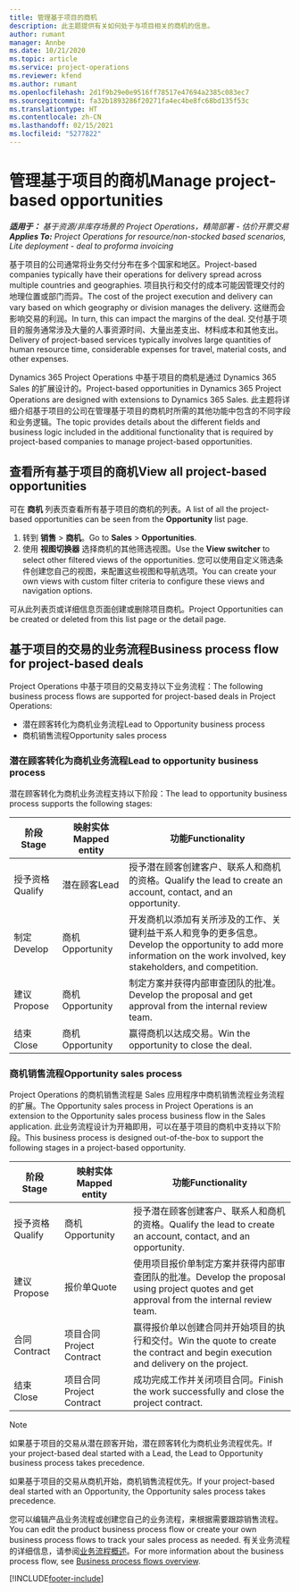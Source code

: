 ```yaml
---
title: 管理基于项目的商机
description: 此主题提供有关如何处于与项目相关的商机的信息。
author: rumant
manager: Annbe
ms.date: 10/21/2020
ms.topic: article
ms.service: project-operations
ms.reviewer: kfend
ms.author: rumant
ms.openlocfilehash: 2d1f9b29e0e9516ff78517e47694a2385c083ec7
ms.sourcegitcommit: fa32b1893286f20271fa4ec4be8fc68bd135f53c
ms.translationtype: HT
ms.contentlocale: zh-CN
ms.lasthandoff: 02/15/2021
ms.locfileid: "5277822"
---
```

# <a name="manage-project-based-opportunities"></a><span data-ttu-id="a387c-103">管理基于项目的商机</span><span class="sxs-lookup"><span data-stu-id="a387c-103">Manage project-based opportunities</span></span>

<span data-ttu-id="a387c-104">_**适用于：** 基于资源/非库存场景的 Project Operations，精简部署 - 估价开票交易_</span><span class="sxs-lookup"><span data-stu-id="a387c-104">_**Applies To:** Project Operations for resource/non-stocked based scenarios, Lite deployment - deal to proforma invoicing_</span></span>

<span data-ttu-id="a387c-105">基于项目的公司通常将业务交付分布在多个国家和地区。</span><span class="sxs-lookup"><span data-stu-id="a387c-105">Project-based companies typically have their operations for delivery spread across multiple countries and geographies.</span></span> <span data-ttu-id="a387c-106">项目执行和交付的成本可能因管理交付的地理位置或部门而异。</span><span class="sxs-lookup"><span data-stu-id="a387c-106">The cost of the project execution and delivery can vary  based on which geography or division manages the delivery.</span></span> <span data-ttu-id="a387c-107">这继而会影响交易的利润。</span><span class="sxs-lookup"><span data-stu-id="a387c-107">In turn, this can impact the margins of the deal.</span></span> <span data-ttu-id="a387c-108">交付基于项目的服务通常涉及大量的人事资源时间、大量出差支出、材料成本和其他支出。</span><span class="sxs-lookup"><span data-stu-id="a387c-108">Delivery of project-based services typically involves large quantities of human resource time, considerable expenses for travel, material costs, and other expenses.</span></span>

<span data-ttu-id="a387c-109">Dynamics 365 Project Operations 中基于项目的商机是通过 Dynamics 365 Sales 的扩展设计的。</span><span class="sxs-lookup"><span data-stu-id="a387c-109">Project-based opportunities in Dynamics 365 Project Operations are designed with extensions to Dynamics 365 Sales.</span></span> <span data-ttu-id="a387c-110">此主题将详细介绍基于项目的公司在管理基于项目的商机时所需的其他功能中包含的不同字段和业务逻辑。</span><span class="sxs-lookup"><span data-stu-id="a387c-110">The topic provides details about the different fields and business logic included in the additional functionality that is required by project-based companies to manage project-based opportunities.</span></span>

## <a name="view-all-project-based-opportunities"></a><span data-ttu-id="a387c-111">查看所有基于项目的商机</span><span class="sxs-lookup"><span data-stu-id="a387c-111">View all project-based opportunities</span></span>

<span data-ttu-id="a387c-112">可在 **商机** 列表页查看所有基于项目的商机的列表。</span><span class="sxs-lookup"><span data-stu-id="a387c-112">A list of all the project-based opportunities can be seen from the **Opportunity** list page.</span></span> 

1. <span data-ttu-id="a387c-113">转到 **销售** > **商机**。</span><span class="sxs-lookup"><span data-stu-id="a387c-113">Go to **Sales** > **Opportunities**.</span></span>
2. <span data-ttu-id="a387c-114">使用 **视图切换器** 选择商机的其他筛选视图。</span><span class="sxs-lookup"><span data-stu-id="a387c-114">Use the **View switcher** to select other filtered views of the opportunities.</span></span> <span data-ttu-id="a387c-115">您可以使用自定义筛选条件创建您自己的视图，来配置这些视图和导航选项。</span><span class="sxs-lookup"><span data-stu-id="a387c-115">You can create your own views with custom filter criteria to configure these views and navigation options.</span></span>

<span data-ttu-id="a387c-116">可从此列表页或详细信息页面创建或删除项目商机。</span><span class="sxs-lookup"><span data-stu-id="a387c-116">Project Opportunities can be created or deleted from this list page or the detail page.</span></span>

## <a name="business-process-flow-for-project-based-deals"></a><span data-ttu-id="a387c-117">基于项目的交易的业务流程</span><span class="sxs-lookup"><span data-stu-id="a387c-117">Business process flow for project-based deals</span></span>

<span data-ttu-id="a387c-118">Project Operations 中基于项目的交易支持以下业务流程：</span><span class="sxs-lookup"><span data-stu-id="a387c-118">The following business process flows are supported for project-based deals in Project Operations:</span></span>

- <span data-ttu-id="a387c-119">潜在顾客转化为商机业务流程</span><span class="sxs-lookup"><span data-stu-id="a387c-119">Lead to Opportunity business process</span></span>
- <span data-ttu-id="a387c-120">商机销售流程</span><span class="sxs-lookup"><span data-stu-id="a387c-120">Opportunity sales process</span></span>

### <a name="lead-to-opportunity-business-process"></a><span data-ttu-id="a387c-121">潜在顾客转化为商机业务流程</span><span class="sxs-lookup"><span data-stu-id="a387c-121">Lead to opportunity business process</span></span> 
<span data-ttu-id="a387c-122">潜在顾客转化为商机业务流程支持以下阶段：</span><span class="sxs-lookup"><span data-stu-id="a387c-122">The lead to opportunity business process supports the following stages:</span></span>

| <span data-ttu-id="a387c-123">阶段</span><span class="sxs-lookup"><span data-stu-id="a387c-123">Stage</span></span> | <span data-ttu-id="a387c-124">映射实体</span><span class="sxs-lookup"><span data-stu-id="a387c-124">Mapped entity</span></span> | <span data-ttu-id="a387c-125">功能</span><span class="sxs-lookup"><span data-stu-id="a387c-125">Functionality</span></span> |
| --- | --- | --- |
| <span data-ttu-id="a387c-126">授予资格</span><span class="sxs-lookup"><span data-stu-id="a387c-126">Qualify</span></span> | <span data-ttu-id="a387c-127">潜在顾客</span><span class="sxs-lookup"><span data-stu-id="a387c-127">Lead</span></span> | <span data-ttu-id="a387c-128">授予潜在顾客创建客户、联系人和商机的资格。</span><span class="sxs-lookup"><span data-stu-id="a387c-128">Qualify the lead to create an account, contact, and an opportunity.</span></span> |
| <span data-ttu-id="a387c-129">制定</span><span class="sxs-lookup"><span data-stu-id="a387c-129">Develop</span></span> | <span data-ttu-id="a387c-130">商机​​</span><span class="sxs-lookup"><span data-stu-id="a387c-130">Opportunity</span></span> | <span data-ttu-id="a387c-131">开发商机以添加有关所涉及的工作、关键利益干系人和竞争的更多信息。</span><span class="sxs-lookup"><span data-stu-id="a387c-131">Develop the opportunity to add more information on the work involved, key stakeholders, and competition.</span></span> |
| <span data-ttu-id="a387c-132">建议</span><span class="sxs-lookup"><span data-stu-id="a387c-132">Propose</span></span> | <span data-ttu-id="a387c-133">商机​​</span><span class="sxs-lookup"><span data-stu-id="a387c-133">Opportunity</span></span> | <span data-ttu-id="a387c-134">制定方案并获得内部审查团队的批准。</span><span class="sxs-lookup"><span data-stu-id="a387c-134">Develop the proposal and get approval from the internal review team.</span></span> |
| <span data-ttu-id="a387c-135">结束</span><span class="sxs-lookup"><span data-stu-id="a387c-135">Close</span></span> | <span data-ttu-id="a387c-136">商机​​</span><span class="sxs-lookup"><span data-stu-id="a387c-136">Opportunity</span></span> | <span data-ttu-id="a387c-137">赢得商机以达成交易。</span><span class="sxs-lookup"><span data-stu-id="a387c-137">Win the opportunity to close the deal.</span></span> |

### <a name="opportunity-sales-process"></a><span data-ttu-id="a387c-138">商机销售流程</span><span class="sxs-lookup"><span data-stu-id="a387c-138">Opportunity sales process</span></span>
<span data-ttu-id="a387c-139">Project Operations 的商机销售流程是 Sales 应用程序中商机销售流程业务流程的扩展。</span><span class="sxs-lookup"><span data-stu-id="a387c-139">The Opportunity sales process in Project Operations is an extension to the Opportunity sales process business flow in the Sales application.</span></span> <span data-ttu-id="a387c-140">此业务流程设计为开箱即用，可以在基于项目的商机中支持以下阶段。</span><span class="sxs-lookup"><span data-stu-id="a387c-140">This business process is designed out-of-the-box to support the following stages in a project-based opportunity.</span></span>

| <span data-ttu-id="a387c-141">阶段</span><span class="sxs-lookup"><span data-stu-id="a387c-141">Stage</span></span> | <span data-ttu-id="a387c-142">映射实体</span><span class="sxs-lookup"><span data-stu-id="a387c-142">Mapped entity</span></span> | <span data-ttu-id="a387c-143">功能</span><span class="sxs-lookup"><span data-stu-id="a387c-143">Functionality</span></span> |
| --- | --- | --- |
| <span data-ttu-id="a387c-144">授予资格</span><span class="sxs-lookup"><span data-stu-id="a387c-144">Qualify</span></span> | <span data-ttu-id="a387c-145">商机​​</span><span class="sxs-lookup"><span data-stu-id="a387c-145">Opportunity</span></span> | <span data-ttu-id="a387c-146">授予潜在顾客创建客户、联系人和商机的资格。</span><span class="sxs-lookup"><span data-stu-id="a387c-146">Qualify the lead to create an account, contact, and an opportunity.</span></span> |
| <span data-ttu-id="a387c-147">建议</span><span class="sxs-lookup"><span data-stu-id="a387c-147">Propose</span></span> | <span data-ttu-id="a387c-148">报价单</span><span class="sxs-lookup"><span data-stu-id="a387c-148">Quote</span></span> | <span data-ttu-id="a387c-149">使用项目报价单制定方案并获得内部审查团队的批准。</span><span class="sxs-lookup"><span data-stu-id="a387c-149">Develop the proposal using project quotes and get approval from the internal review team.</span></span> |
| <span data-ttu-id="a387c-150">合同</span><span class="sxs-lookup"><span data-stu-id="a387c-150">Contract</span></span> | <span data-ttu-id="a387c-151">项目合同</span><span class="sxs-lookup"><span data-stu-id="a387c-151">Project Contract</span></span> | <span data-ttu-id="a387c-152">赢得报价单以创建合同并开始项目的执行和交付。</span><span class="sxs-lookup"><span data-stu-id="a387c-152">Win the quote to create the contract and begin execution and delivery on the project.</span></span> |
| <span data-ttu-id="a387c-153">结束</span><span class="sxs-lookup"><span data-stu-id="a387c-153">Close</span></span> | <span data-ttu-id="a387c-154">项目合同</span><span class="sxs-lookup"><span data-stu-id="a387c-154">Project Contract</span></span> | <span data-ttu-id="a387c-155">成功完成工作并关闭项目合同。</span><span class="sxs-lookup"><span data-stu-id="a387c-155">Finish the work successfully and close the project contract.</span></span> |

> [!NOTE]
> <span data-ttu-id="a387c-156">如果基于项目的交易从潜在顾客开始，潜在顾客转化为商机业务流程优先。</span><span class="sxs-lookup"><span data-stu-id="a387c-156">If your project-based deal started with a Lead, the Lead to Opportunity business process takes precedence.</span></span>
>
> <span data-ttu-id="a387c-157">如果基于项目的交易从商机开始，商机销售流程优先。</span><span class="sxs-lookup"><span data-stu-id="a387c-157">If your project-based deal started with an Opportunity, the Opportunity sales process takes precedence.</span></span>

<span data-ttu-id="a387c-158">您可以编辑产品业务流程或创建您自己的业务流程，来根据需要跟踪销售流程。</span><span class="sxs-lookup"><span data-stu-id="a387c-158">You can edit the product business process flow or create your own business process flows to track your sales process as needed.</span></span> <span data-ttu-id="a387c-159">有关业务流程的详细信息，请参阅[业务流程概述](https://docs.microsoft.com/dynamics365/customerengagement/on-premises/customize/business-process-flows-overview)。</span><span class="sxs-lookup"><span data-stu-id="a387c-159">For more information about the business process flow, see [Business process flows overview](https://docs.microsoft.com/dynamics365/customerengagement/on-premises/customize/business-process-flows-overview).</span></span>


[!INCLUDE[footer-include](../includes/footer-banner.md)]